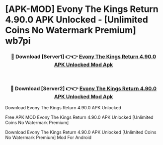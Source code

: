 # [APK-MOD] Evony  The Kings Return 4.90.0 APK Unlocked - [Unlimited Coins No Watermark Premium] wb7pi



<div align="center">
<h3>🔴 Download [Server1] 👉👉 <a href="https://momento.my/?title=Evony__The_Kings_Return_4.90.0_APK_Unlocked">Evony  The Kings Return 4.90.0 APK Unlocked Mod Apk</a></h3><br>

<h3>🔴 Download [Server2] 👉👉 <a href="https://momento.my/?title=Evony__The_Kings_Return_4.90.0_APK_Unlocked">Evony  The Kings Return 4.90.0 APK Unlocked Mod Apk</a></h3>
</div>



Download Evony  The Kings Return 4.90.0 APK Unlocked 

Free APK MOD Evony  The Kings Return 4.90.0 APK Unlocked [Unlimited Coins No Watermark Premium]

Download Evony  The Kings Return 4.90.0 APK Unlocked [Unlimited Coins No Watermark Premium] Mod For Android
